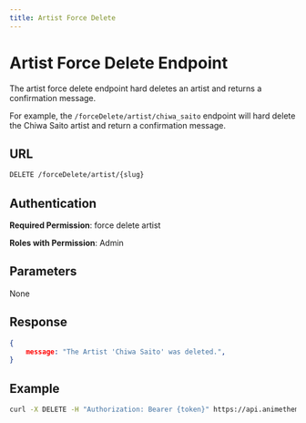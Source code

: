 ```yaml
---
title: Artist Force Delete
---
```


# Artist Force Delete Endpoint

The artist force delete endpoint hard deletes an artist and returns a confirmation message.

For example, the `/forceDelete/artist/chiwa_saito` endpoint will hard delete the Chiwa Saito artist and return a confirmation message.

## URL

```sh
DELETE /forceDelete/artist/{slug}
```

## Authentication

**Required Permission**: force delete artist

**Roles with Permission**: Admin

## Parameters

None

## Response

```json
{
    message: "The Artist 'Chiwa Saito' was deleted.",
}
```

## Example

```bash
curl -X DELETE -H "Authorization: Bearer {token}" https://api.animethemes.moe/forceDelete/artist/chiwa_saito
```
